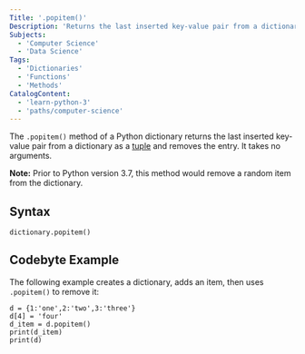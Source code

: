 ```yaml
---
Title: '.popitem()'
Description: 'Returns the last inserted key-value pair from a dictionary as a tuple, and removes the entry.'
Subjects:
  - 'Computer Science'
  - 'Data Science'
Tags:
  - 'Dictionaries'
  - 'Functions'
  - 'Methods'
CatalogContent:
  - 'learn-python-3'
  - 'paths/computer-science'
---
```


The `.popitem()` method of a Python dictionary returns the last inserted key-value pair from a dictionary as a [tuple](https://www.codecademy.com/resources/docs/python/tuples) and removes the entry. It takes no arguments.

**Note:** Prior to Python version 3.7, this method would remove a random item from the dictionary.

## Syntax

```pseudo
dictionary.popitem()
```

## Codebyte Example

The following example creates a dictionary, adds an item, then uses `.popitem()` to remove it:

```codebyte/python
d = {1:'one',2:'two',3:'three'}
d[4] = 'four'
d_item = d.popitem()
print(d_item)
print(d)
```
